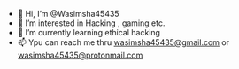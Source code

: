 - 👋 Hi, I’m @Wasimsha45435
- 👀 I’m interested in Hacking , gaming etc.
- 🌱 I’m currently learning ethical hacking
- 📫 Ypu can reach me thru wasimsha45435@gmail.com or wasimsha45435@protonmail.com

<!---
Wasimsha45435/Wasimsha45435 is a ✨ special ✨ repository because its `README.md` (this file) appears on your GitHub profile.
You can click the Preview link to take a look at your changes.
--->
